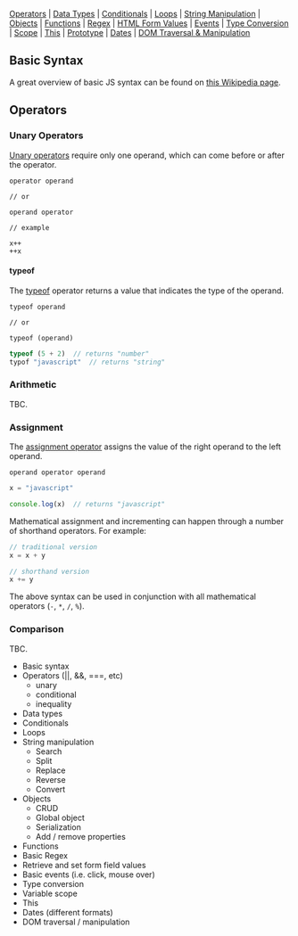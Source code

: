[Operators](#operators) | [Data Types](#data-types) | [Conditionals](#conditionals) | [Loops](#loops) | [String Manipulation](#string-manipulation) | [Objects](#objects) | [Functions](#functions) | [Regex](#regex) | [HTML Form Values](#html-form-values) | [Events](#events) | [Type Conversion](#type-conversion) | [Scope](#scope) | [This](#this) | [Prototype](#prototype) | [Dates](#dates) | [DOM Traversal & Manipulation](#dom-traversal-and-manipulation)

## Basic Syntax

A great overview of basic JS syntax can be found on [this Wikipedia page](https://en.wikipedia.org/wiki/JavaScript_syntax).

## Operators

### Unary Operators

[Unary operators](https://developer.mozilla.org/en-US/docs/Web/JavaScript/Guide/Expressions_and_Operators#Unary_operators) require only one operand, which can come before or after the operator.

```
operator operand

// or

operand operator

// example

x++
++x
```

#### typeof

The [typeof](https://developer.mozilla.org/en-US/docs/Web/JavaScript/Reference/Operators/typeof) operator returns a value that indicates the type of the operand.

```
typeof operand

// or

typeof (operand)
```

```js
typeof (5 + 2)	// returns "number"
typof "javascript"  // returns "string"
```

### Arithmetic

TBC.

### Assignment

The [assignment operator](#https://developer.mozilla.org/en-US/docs/Web/JavaScript/Reference/Operators/Assignment_Operators) assigns the value of the right operand to the left operand.

```
operand operator operand
```

```js
x = "javascript"

console.log(x) 	// returns "javascript"
```

Mathematical assignment and incrementing can happen through a number of shorthand operators. For example:

```js
// traditional version
x = x + y

// shorthand version
x += y
```

The above syntax can be used in conjunction with all mathematical operators (`-`, `*`, `/`, `%`).

### Comparison 

TBC.


- Basic syntax
- Operators (||, &&, ===, etc)
	- unary
	- conditional
	- inequality
- Data types
- Conditionals
- Loops
- String manipulation
	- Search
	- Split
	- Replace
	- Reverse
	- Convert
- Objects
	- CRUD
	- Global object
	- Serialization
	- Add / remove properties
- Functions
- Basic Regex
- Retrieve and set form field values
- Basic events (i.e. click, mouse over)
- Type conversion
- Variable scope
- This
- Dates (different formats)
- DOM traversal / manipulation